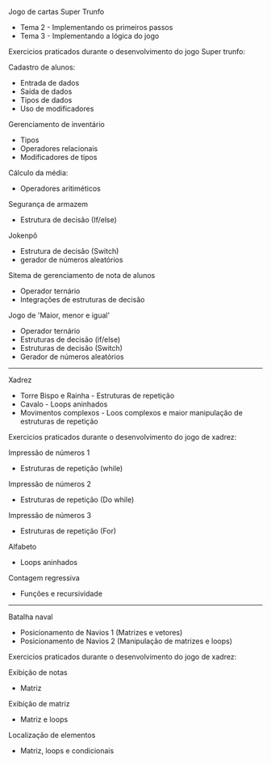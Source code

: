 Jogo de cartas Super Trunfo
- Tema 2 - Implementando os primeiros passos
- Tema 3 - Implementando a lógica do jogo


Exercicios praticados durante o desenvolvimento do jogo Super trunfo:

Cadastro de alunos:
  - Entrada de dados
  - Saída de dados
  - Tipos de dados
  - Uso de modificadores

Gerenciamento de inventário
- Tipos
- Operadores relacionais
- Modificadores de tipos

Cálculo da média:
  - Operadores aritiméticos

Segurança de armazem
- Estrutura de decisão (If/else)

Jokenpô
- Estrutura de decisão (Switch)
- gerador de números aleatórios

Sitema de gerenciamento de nota de alunos
- Operador ternário
- Integrações de estruturas de decisão

Jogo de 'Maior, menor e igual'
- Operador ternário
- Estruturas de decisão (if/else)
- Estruturas de decisão (Switch)
- Gerador de números aleatórios

------------------------------------------------------------------------------------------------------------------------------------------------------------------------------------------
Xadrez

* Torre Bispo e Rainha - Estruturas de repetição
* Cavalo - Loops aninhados
* Movimentos complexos - Loos complexos e maior manipulação de estruturas de repetição


Exercicios praticados durante o desenvolvimento do jogo de xadrez:

Impressão de números 1
- Estruturas de repetição (while)

Impressão de números 2
- Estruturas de repetição (Do while)

Impressão de números 3
- Estruturas de repetição (For)

Alfabeto
- Loops aninhados

Contagem regressiva
- Funções e recursividade

------------------------------------------------------------------------------------------------------------------------------------------

Batalha naval
- Posicionamento de Navios 1 (Matrizes e vetores)
- Posicionamento de Navios 2 (Manipulação de matrizes e loops)


Exercicios praticados durante o desenvolvimento do jogo de xadrez:

Exibição de notas 
- Matriz

Exibição de matriz
- Matriz e loops

Localização de elementos
- Matriz, loops e condicionais